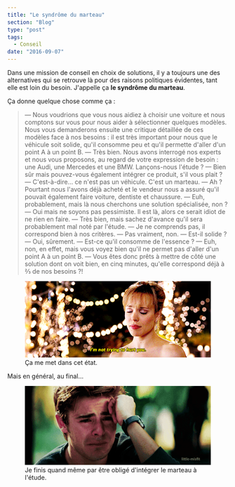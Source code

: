 ```yaml
---
title: "Le syndrôme du marteau"
section: "Blog"
type: "post"
tags:
  - Conseil
date: "2016-09-07"
---
```


Dans une mission de conseil en choix de solutions, il y a toujours une des alternatives qui se retrouve là pour des raisons politiques évidentes, tant elle est loin du besoin. J'appelle ça **le syndrôme du marteau**.

<!-- more -->

Ça donne quelque chose comme ça :

> — Nous voudrions que vous nous aidiez à choisir une voiture et nous comptons sur vous pour nous aider à sélectionner quelques modèles. Nous vous demanderons ensuite une critique détaillée de ces modèles face à nos besoins : il est très important pour nous que le véhicule soit solide, qu'il consomme peu et qu'il permette d'aller d'un point A à un point B.
> — Très bien. Nous avons interrogé nos experts et nous vous proposons, au regard de votre expression de besoin : une Audi, une Mercedes et une BMW. Lançons-nous l'étude ?
> — Bien sûr mais pouvez-vous également intégrer ce produit, s'il vous plait ?
> — C'est-à-dire… ce n'est pas un véhicule. C'est un marteau.
> — Ah ? Pourtant nous l'avons déjà acheté et le vendeur nous a assuré qu'il pouvait également faire voiture, dentiste et chaussure.
> — Euh, probablement, mais là nous cherchons une solution spécialisée, non ?
> — Oui mais ne soyons pas pessimiste. Il est là, alors ce serait idiot de ne rien en faire.
> — Très bien, mais sachez d'avance qu'il sera probablement mal noté par l'étude.
> — Je ne comprends pas, il correspond bien à nos critères.
> — Pas vraiment, non.
> — Est-il solide ?
> — Oui, sûrement.
> — Est-ce qu'il consomme de l'essence ?
> — Euh, non, en effet, mais vous voyez bien qu'il ne permet pas d'aller d'un point A à un point B.
> — Vous êtes donc prêts à mettre de côté une solution dont on voit bien, en cinq minutes, qu'elle correspond déjà à ⅔ de nos besoins ?!


<figure>
  <img src="not-hurting.gif" alt="Rachel Mac Adams, en robe de soirée, regard triste, prononce en anglais la phrase : 'I'm notre trying to hurt you' — 'Je n'essaie pas de te faire du mal'"/>
  <figcaption>Ça me met dans cet état.</figcaption>
</figure>

Mais en général, au final…

<figure>
  <img src="crying.gif" alt="Zac Efron pleurant"/>
  <figcaption>Je finis quand même par être obligé d'intégrer le marteau à l'étude.</figcaption>
</figure>
